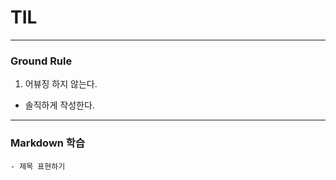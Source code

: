 # TIL

---
### Ground Rule

1. 어뷰징 하지 않는다.
  - 솔직하게 작성한다.


---

  ### Markdown 학습
    - 제목 표현하기    

